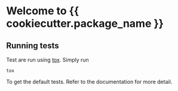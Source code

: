 # Welcome to {{ cookiecutter.package_name }}

## Running tests

Test are run using [tox](https://tox.wiki/en/latest/). Simply run
```
tox
```
To get the default tests. Refer to the documentation for more detail.
